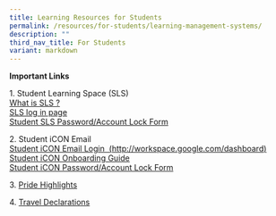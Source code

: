 ```yaml
---
title: Learning Resources for Students
permalink: /resources/for-students/learning-management-systems/
description: ""
third_nav_title: For Students
variant: markdown
---
```

**Important Links**

1\. Student Learning Space (SLS)  
[What is SLS ?](/student-learning-space-sls/)  
[SLS log in page](https://vle.learning.moe.edu.sg/login)  
[Student SLS Password/Account Lock Form](https://go.gov.sg/mss-sls-help)

2\. Student iCON Email  
[Student iCON Email Login  (http://workspace.google.com/dashboard)](https://workspace.google.com/dashboard)  
[Student iCON Onboarding Guide](/files/Student-iCON-Onboarding-Guide.pdf)  
[Student iCON Password/Account Lock Form](https://go.gov.sg/mss-icon-help)

3. [Pride Highlights](http://tinyurl.com/MSSpridehighlights2019)


4. [Travel Declarations](/travel-declaration/)